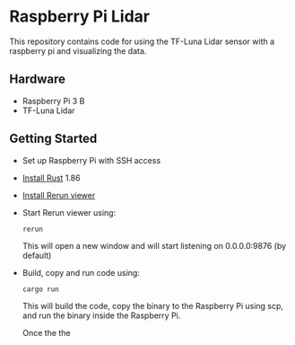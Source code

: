 # Raspberry Pi Lidar

This repository contains code for using the TF-Luna Lidar sensor with a raspberry pi and visualizing the data.

## Hardware

- Raspberry Pi 3 B
- TF-Luna Lidar

## Getting Started

- Set up Raspberry Pi with SSH access
- [Install Rust](https://www.rust-lang.org/tools/install) 1.86
- [Install Rerun viewer](https://rerun.io/docs/getting-started/installing-viewer#installing-the-viewer)
- Start Rerun viewer using:

  ```shell
  rerun
  ```

  This will open a new window and will start listening on 0.0.0.0:9876 (by default)

- Build, copy and run code using:

  ```shell
  cargo run
  ```

  This will build the code, copy the binary to the Raspberry Pi using scp,
  and run the binary inside the Raspberry Pi.

  Once the the
